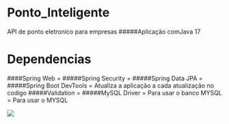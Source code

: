 # Ponto_Inteligente
API de ponto eletronico para empresas
#####Aplicação comJava 17

# Dependencias 

####Spring Web =
#####Spring Security =
#####Spring Data JPA =
#####Spring Boot DevTools = Atualiza a aplicação a cada atualização no codigo
#####Validation =
#####MySQL Driver = Para usar o banco MYSQL = Para usar o MYSQL

<img src="D:\AAAAAAAAAAAAAAAAAAAAAAAAAAAAAAAAAAAAAAAAA\9c77f4a7-4570-4b13-ac99-09979bacc6a2.jpg"/>